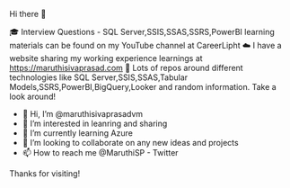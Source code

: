 Hi there 👋

🎓 Interview Questions - SQL Server,SSIS,SSAS,SSRS,PowerBI learning materials can be found on my YouTube channel at CareerLipht
☁️ I have a website sharing my working experience learnings at https://maruthisivaprasad.com
🔎 Lots of repos around different technologies like SQL Server,SSIS,SSAS,Tabular Models,SSRS,PowerBI,BigQuery,Looker and random information. Take a look around!

- 👋 Hi, I’m @maruthisivaprasadvm
- 👀 I’m interested in leanring and sharing
- 🌱 I’m currently learning Azure
- 💞️ I’m looking to collaborate on any new ideas and projects
- 📫 How to reach me @MaruthiSP - Twitter

Thanks for visiting!

<!---
maruthisivaprasadvm/maruthisivaprasadvm is a ✨ special ✨ repository because its `README.md` (this file) appears on your GitHub profile.
You can click the Preview link to take a look at your changes.
--->
